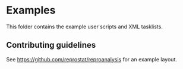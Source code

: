 # Examples
This folder contains the example user scripts and XML tasklists.

## Contributing guidelines
See https://github.com/reprostat/reproanalysis for an example layout.